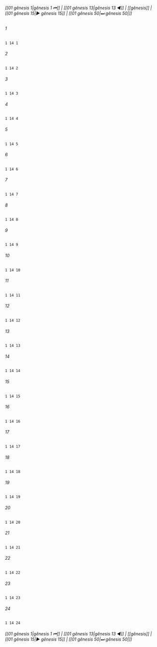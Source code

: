 
###### [[01 gênesis 1|gênesis 1 ⏮]] | [[01 gênesis 13|gênesis 13 ◀]] | [[gênesis]] | [[01 gênesis 15|▶ gênesis 15]] | [[01 gênesis 50|⏭ gênesis 50|]]

###### 1
``` verse
1 14 1 
```
###### 2
``` verse
1 14 2 
```
###### 3
``` verse
1 14 3 
```
###### 4
``` verse
1 14 4 
```
###### 5
``` verse
1 14 5 
```
###### 6
``` verse
1 14 6 
```
###### 7
``` verse
1 14 7 
```
###### 8
``` verse
1 14 8 
```
###### 9
``` verse
1 14 9 
```
###### 10
``` verse
1 14 10 
```
###### 11
``` verse
1 14 11 
```
###### 12
``` verse
1 14 12 
```
###### 13
``` verse
1 14 13 
```
###### 14
``` verse
1 14 14 
```
###### 15
``` verse
1 14 15 
```
###### 16
``` verse
1 14 16 
```
###### 17
``` verse
1 14 17 
```
###### 18
``` verse
1 14 18 
```
###### 19
``` verse
1 14 19 
```
###### 20
``` verse
1 14 20 
```
###### 21
``` verse
1 14 21 
```
###### 22
``` verse
1 14 22 
```
###### 23
``` verse
1 14 23 
```
###### 24
``` verse
1 14 24 
```

###### [[01 gênesis 1|gênesis 1 ⏮]] | [[01 gênesis 13|gênesis 13 ◀]] | [[gênesis]] | [[01 gênesis 15|▶ gênesis 15]] | [[01 gênesis 50|⏭ gênesis 50|]]

